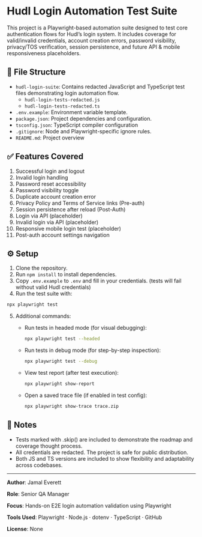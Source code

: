 # Hudl Login Automation Test Suite

This project is a Playwright-based automation suite designed to test core authentication flows for Hudl’s login system. It includes coverage for valid/invalid credentials, account creation errors, password visibility, privacy/TOS verification, session persistence, and future API & mobile responsiveness placeholders.

## 📁 File Structure

- `hudl-login-suite`: Contains redacted JavaScript and TypeScript test files demonstrating login automation flow.
  - `hudl-login-tests-redacted.js`
  - `hudl-login-tests-redacted.ts`
- `.env.example`: Environment variable template.
- `package.json`: Project dependencies and configuration.
- `tsconfig.json`: TypeScript compiler configuration
- `.gitignore`: Node and Playwright-specific ignore rules.
- `README.md`: Project overview 

## ✅ Features Covered

1. Successful login and logout
2. Invalid login handling
3. Password reset accessibility
4. Password visibility toggle
5. Duplicate account creation error
6. Privacy Policy and Terms of Service links (Pre-auth)
7. Session persistence after reload (Post-Auth)
8. Login via API (placeholder)
9. Invalid login via API (placeholder)
10. Responsive mobile login test (placeholder)
11. Post-auth account settings navigation

## ⚙️ Setup

1. Clone the repository.
2. Run `npm install` to install dependencies.
3. Copy `.env.example` to `.env` and fill in your credentials. (tests will fail without valid Hudl credentials)
4. Run the test suite with:

```bash
npx playwright test
```
5. Additional commands:

   - Run tests in headed mode (for visual debugging):
     ```bash
     npx playwright test --headed
     ```

   - Run tests in debug mode (for step-by-step inspection):
     ```bash
     npx playwright test --debug
     ```

   - View test report (after test execution):
     ```bash
     npx playwright show-report
     ```

   - Open a saved trace file (if enabled in test config):
     ```bash
     npx playwright show-trace trace.zip
       ```

## 📌 Notes

- Tests marked with .skip() are included to demonstrate the roadmap and coverage thought process.
- All credentials are redacted. The project is safe for public distribution.
- Both JS and TS versions are included to show flexibility and adaptability across codebases.

---

**Author**: Jamal Everett 

**Role**: Senior QA Manager

**Focus**: Hands-on E2E login automation validation using Playwright

**Tools Used**: Playwright · Node.js · dotenv · TypeScript · GitHub

**License**: None
